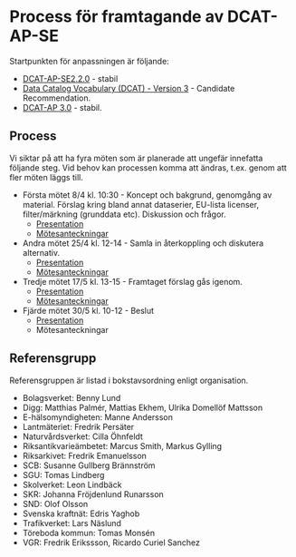 # Process för framtagande av DCAT-AP-SE

Startpunkten för anpassningen är följande:

- [DCAT-AP-SE2.2.0](https://docs.dataportal.se/dcat/2.2.0/sv) - stabil
- [Data Catalog Vocabulary (DCAT) - Version 3](https://www.w3.org/TR/vocab-dcat-3/) - Candidate Recommendation.
- [DCAT-AP 3.0](https://semiceu.github.io/DCAT-AP/releases/3.0.0/) - stabil.

## Process
Vi siktar på att ha fyra möten som är planerade att ungefär innefatta följande steg. Vid behov kan processen komma att ändras, t.ex. genom att fler möten läggs till.

- Första mötet 8/4 kl. 10:30 - Koncept och bakgrund, genomgång av material. Förslag kring bland annat dataserier, EU-lista licenser, filter/märkning (grunddata etc). Diskussion och frågor.
    - [Presentation](https://docs.google.com/presentation/d/11vgozN0Yxrz0R_8a1kgCH0YdjXH8-dOK3INs851erxY/edit?usp=sharing)
    - [Mötesanteckningar](meet1.pdf)
- Andra mötet 25/4 kl. 12-14 - Samla in återkoppling och diskutera alternativ.
    - [Presentation](https://docs.google.com/presentation/d/1ZoXKedpct7gFPDGO_sigg45oWmYd23-sUUMEj2ybL-U/edit?usp=sharing)
    - [Mötesanteckningar](meet2.pdf)
- Tredje mötet 17/5 kl. 13-15 - Framtaget förslag gås igenom.
    - [Presentation](https://docs.google.com/presentation/d/1RU-NtkQFu1FN1qbUkSpNif2TKvS7cM9rZL1qpz1x-Jg/edit?usp=sharing)
    - [Mötesanteckningar](meet3.pdf)
- Fjärde mötet 30/5 kl. 10-12 - Beslut
    - [Presentation](https://docs.google.com/presentation/d/1D-XCxAFr116w5XYHDaBb1ISQSb41D3G7Q81hOFIkknI/edit?usp=sharing)
    - Mötesanteckningar

## Referensgrupp
Referensgruppen är listad i bokstavsordning enligt organisation.

* Bolagsverket: Benny Lund
* Digg: Matthias Palmér, Mattias Ekhem, Ulrika Domellöf Mattsson
* E-hälsomyndigheten: Manne Andersson
* Lantmäteriet: Fredrik Persäter
* Naturvårdsverket: Cilla Öhnfeldt
* Riksantikvarieämbetet: Marcus Smith, Markus Gylling
* Riksarkivet: Fredrik Emanuelsson
* SCB: Susanne Gullberg Brännström
* SGU: Tomas Lindberg
* Skolverket: Leon Lindbäck
* SKR: Johanna Fröjdenlund Runarsson
* SND: Olof Olsson
* Svenska kraftnät: Edris Yaghob
* Trafikverket: Lars Näslund
* Töreboda kommun: Tomas Monsén
* VGR: Fredrik Erikssson, Ricardo Curiel Sanchez 
